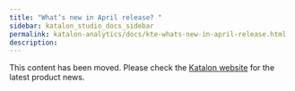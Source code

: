 ```yaml
---
title: "What’s new in April release? " 
sidebar: katalon_studio_docs_sidebar
permalink: katalon-analytics/docs/kte-whats-new-in-april-release.html 
description: 
---
```


This content has been moved. Please check the [Katalon website](https://www.katalon.com/resources-center/blog) for the latest product news.